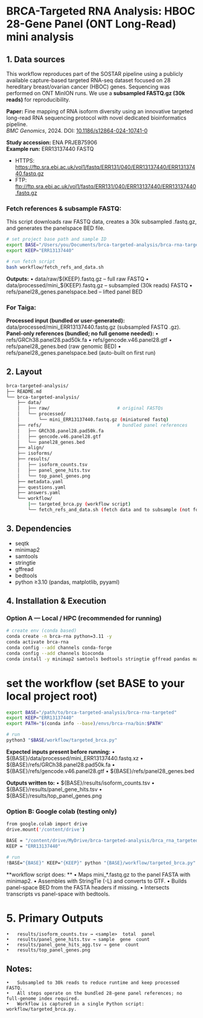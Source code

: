 # BRCA-Targeted RNA Analysis: HBOC 28-Gene Panel (ONT Long-Read) mini analysis

## 1. Data sources
This workflow reproduces part of the SOSTAR pipeline using a publicly available capture-based targeted RNA-seq dataset focused on 28 hereditary breast/ovarian cancer (HBOC) genes. Sequencing was performed on ONT MinION runs. We use a **subsampled FASTQ.gz (30k reads)** for reproducibility.

**Paper:** Fine mapping of RNA isoform diversity using an innovative targeted long-read RNA sequencing protocol with novel dedicated bioinformatics pipeline.  
*BMC Genomics*, 2024. DOI: [10.1186/s12864-024-10741-0](https://doi.org/10.1186/s12864-024-10741-0)

**Study accession:** ENA PRJEB75906  
**Example run:** ERR13137440 FASTQ

- HTTPS: https://ftp.sra.ebi.ac.uk/vol1/fastq/ERR131/040/ERR13137440/ERR13137440.fastq.gz  
- FTP: ftp://ftp.sra.ebi.ac.uk/vol1/fastq/ERR131/040/ERR13137440/ERR13137440.fastq.gz
  
### Fetch references & subsample FASTQ:
This script downloads raw FASTQ data, creates a 30k subsampled .fastq.gz, and generates the panelspace BED file.
```bash
# set project base path and sample ID
export BASE="/Users/you/Documents/brca-targeted-analysis/brca-rna-targeted"
export KEEP="ERR13137440"

# run fetch script
bash workflow/fetch_refs_and_data.sh
```
**Outputs:**
	•	data/raw/${KEEP}.fastq.gz – full raw FASTQ
	•	data/processed/mini_${KEEP}.fastq.gz – subsampled (30k reads) FASTQ
	•	refs/panel28_genes.panelspace.bed – lifted panel BED
 
### For Taiga:
**Processed input (bundled or user-generated):** data/processed/mini_ERR13137440.fastq.gz (subsampled FASTQ .gz).
**Panel-only references (bundled; no full genome needed):**
	•	refs/GRCh38.panel28.pad50k.fa
	•	refs/gencode.v46.panel28.gtf
	•	refs/panel28_genes.bed (raw genomic BED)
	•	refs/panel28_genes.panelspace.bed (auto-built on first run)

## 2. Layout
```bash
brca-targeted-analysis/
├── README.md
└── brca-targeted-analysis/
    ├── data/
    │   ├── raw/                         # original FASTQs
    │   └── processed/
    │       └── mini_ERR13137440.fastq.gz (miniatured fastq)
    ├── refs/                            # bundled panel references
    │   ├── GRCh38.panel28.pad50k.fa
    │   ├── gencode.v46.panel28.gtf
    │   └── panel28_genes.bed
    ├── align/
    ├── isoforms/
    ├── results/
    │   ├── isoform_counts.tsv
    │   ├── panel_gene_hits.tsv
    │   └── top_panel_genes.png
    ├── metadata.yaml
    ├── questions.yaml
    ├── answers.yaml
    └── workflow/
        |── targeted_brca.py (workflow script)
        └── fetch_refs_and_data.sh (fetch data and to subsample (not for taiga))
```
## 3. Dependencies
- seqtk
- minimap2
- samtools
- stringtie
- gffread
- bedtools
- python ≥3.10 (pandas, matplotlib, pyyaml)
  
## 4. Installation & Execution
### Option A — Local / HPC (recommended for running)
```bash
# create env (conda based)
conda create -n brca-rna python=3.11 -y
conda activate brca-rna
conda config --add channels conda-forge
conda config --add channels bioconda
conda install -y minimap2 samtools bedtools stringtie gffread pandas matplotlib pyyaml seqtk
```
# set the workflow (set BASE to your local project root)
```bash
export BASE="/path/to/brca-targeted-analysis/brca-rna-targeted"
export KEEP="ERR13137440"
export PATH="$(conda info --base)/envs/brca-rna/bin:$PATH"

# run
python3 "$BASE/workflow/targeted_brca.py"
```
**Expected inputs present before running:**
	•	${BASE}/data/processed/mini_ERR13137440.fastq.xz
	•	${BASE}/refs/GRCh38.panel28.pad50k.fa
	•	${BASE}/refs/gencode.v46.panel28.gtf
	•	${BASE}/refs/panel28_genes.bed

**Outputs written to:**
	•	${BASE}/results/isoform_counts.tsv
	•	${BASE}/results/panel_gene_hits.tsv
	•	${BASE}/results/top_panel_genes.png
 
### Option B: Google colab (testing only)
```bash
from google.colab import drive
drive.mount('/content/drive')

BASE = "/content/drive/MyDrive/brca-targeted-analysis/brca_rna_targeted"
KEEP = "ERR13137440"

# run
!BASE="{BASE}" KEEP="{KEEP}" python "{BASE}/workflow/targeted_brca.py"
```
**workflow script does: **
	•	Maps mini_*.fastq.gz to the panel FASTA with minimap2.
	•	Assembles with StringTie (-L) and converts to GTF.
	•	Builds panel-space BED from the FASTA headers if missing.
	•	Intersects transcripts vs panel-space with bedtools.
 
# 5. Primary Outputs
	•	results/isoform_counts.tsv → <sample>  total  panel
	•	results/panel_gene_hits.tsv → sample  gene  count
	•	results/panel_gene_hits_agg.tsv → gene  count
	•	results/top_panel_genes.png
  
## Notes:
	•	Subsampled to 30k reads to reduce runtime and keep processed FASTQ.
	•	All steps operate on the bundled 28-gene panel references; no full-genome index required.
	•	Workflow is captured in a single Python script: workflow/targeted_brca.py.
